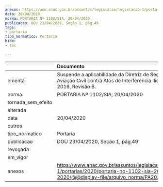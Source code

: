 ```yaml
---
anexos: https://www.anac.gov.br/assuntos/legislacao/legislacao-1/portarias/2020/portaria-no-1102-sia-20-04-2020/@@display-file/arquivo_norma/PA2020-1102.pdf
data: 20/04/2020
norma: PORTARIA Nº 1102/SIA, 20/04/2020
publicacao: DOU 23/04/2020, Seção 1, pág.49
tags:
- portaria
tipo_normatico: Portaria
hide: 
- toc 
 
---
```


|                    | Documento                                                                                                                                            |
|:-------------------|:-----------------------------------------------------------------------------------------------------------------------------------------------------|
| ementa             | Suspende a aplicabilidade da Diretriz de Segurança da Aviação Civil contra Atos de Interferência Ilícita nº 02-2016, Revisão B.                      |
| norma              | PORTARIA Nº 1102/SIA, 20/04/2020                                                                                                                     |
| tornada_sem_efeito |                                                                                                                                                      |
| alterada           |                                                                                                                                                      |
| data               | 20/04/2020                                                                                                                                           |
| outros             |                                                                                                                                                      |
| tipo_normatico     | Portaria                                                                                                                                             |
| publicacao         | DOU 23/04/2020, Seção 1, pág.49                                                                                                                      |
| revogada           |                                                                                                                                                      |
| em_vigor           |                                                                                                                                                      |
| anexos             | https://www.anac.gov.br/assuntos/legislacao/legislacao-1/portarias/2020/portaria-no-1102-sia-20-04-2020/@@display-file/arquivo_norma/PA2020-1102.pdf |